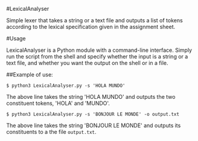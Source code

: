 #LexicalAnalyser

Simple lexer that takes a string or a text file and outputs a list of tokens according to the lexical specification given in the assignment sheet.

#Usage

LexicalAnalyser is a Python module with a command-line interface. Simply run the script from the shell and specify whether the input is a string or a text file, and whether you want the output on the shell or in a file.

##Example of use:

`$ python3 LexicalAnalyser.py -s 'HOLA MUNDO'`

The above line takes the string 'HOLA MUNDO' and outputs the two constituent tokens, 'HOLA' and 'MUNDO'.

`$ python3 LexicalAnalyser.py -s 'BONJOUR LE MONDE' -o output.txt`

The above line takes the string 'BONJOUR LE MONDE' and outputs its constituents to a the file `output.txt`.
